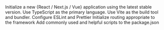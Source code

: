 Initialize a new {React / Next.js / Vue} application using the latest stable version.
Use TypeScript as the primary language.
Use Vite as the build tool and bundler.
Configure ESLint and Prettier
Initialize routing appropriate to the framework
Add commonly used and helpful scripts to the package.json
